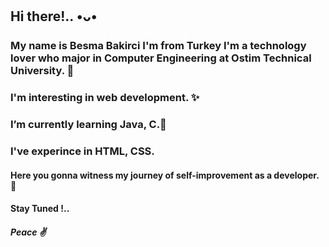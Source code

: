 ## Hi there!.. •ᴗ•
### My name is Besma Bakirci I'm from Turkey I'm a technology lover who major in Computer Engineering at Ostim Technical University. 🌠
### I'm interesting in web development. ✨
### I’m currently learning Java, C.🌱
### I've experince in HTML, CSS.
#### Here you gonna witness my journey of self-improvement as a developer. 🙂
#### Stay Tuned !..
##### Peace ✌️

